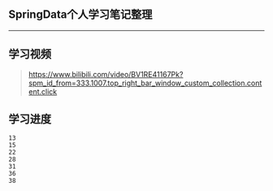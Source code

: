 ## SpringData个人学习笔记整理

---

## 学习视频

> https://www.bilibili.com/video/BV1RE41167Pk?spm_id_from=333.1007.top_right_bar_window_custom_collection.content.click

## 学习进度

```
13
15
22
28
31
36
38
```

